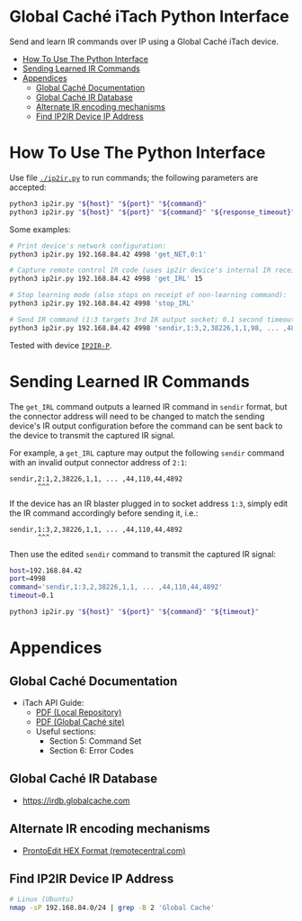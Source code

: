# Global Caché iTach Python Interface

Send and learn IR commands over IP using a Global Caché iTach device. 

* [How To Use The Python Interface](#how-to-use-the-python-interface)
* [Sending Learned IR Commands](#sending-learned-ir-commands)
* [Appendices](#appendices)
  * [Global Caché Documentation](#global-caché-documentation)
  * [Global Caché IR Database](#global-caché-ir-database)
  * [Alternate IR encoding mechanisms](#alternate-ir-encoding-mechanisms)
  * [Find IP2IR Device IP Address](#find-ip2ir-device-ip-address)

# How To Use The Python Interface

Use file [`./ip2ir.py`](ip2ir.py) to run commands; the following parameters
are accepted:

```bash
python3 ip2ir.py "${host}" "${port}" "${command}"
python3 ip2ir.py "${host}" "${port}" "${command}" "${response_timeout}"
```

Some examples:

```bash
# Print device's network configuration:
python3 ip2ir.py 192.168.84.42 4998 'get_NET,0:1'

# Capture remote control IR code (uses ip2ir device's internal IR receiver):
python3 ip2ir.py 192.168.84.42 4998 'get_IRL' 15

# Stop learning mode (also stops on receipt of non-learning command):
python3 ip2ir.py 192.168.84.42 4998 'stop_IRL'

# Send IR command (1:3 targets 3rd IR output socket; 0.1 second timeout):
python3 ip2ir.py 192.168.84.42 4998 'sendir,1:3,2,38226,1,1,98, ... ,4892' 0.1
```

Tested with device [`IP2IR-P`](https://www.globalcache.com/products/itach/ip2ir-pspecs/).

# Sending Learned IR Commands

The `get_IRL` command outputs a learned IR command in `sendir` format, but the
connector address will need to be changed to match the sending device's IR
output configuration before the command can be sent back to the device to
transmit the captured IR signal.

For example, a `get_IRL` capture may output the following `sendir` command
with an invalid output connector address of `2:1`:

```
sendir,2:1,2,38226,1,1, ... ,44,110,44,4892
       ^^^
```

If the device has an IR blaster plugged in to socket address `1:3`, simply
edit the IR command accordingly before sending it, i.e.:

```
sendir,1:3,2,38226,1,1, ... ,44,110,44,4892
       ^^^
```

Then use the edited `sendir` command to transmit the captured IR signal:

```bash
host=192.168.84.42
port=4998
command='sendir,1:3,2,38226,1,1, ... ,44,110,44,4892'
timeout=0.1

python3 ip2ir.py "${host}" "${port}" "${command}" "${timeout}"
```

# Appendices

## Global Caché Documentation

* iTach API Guide:
  * [PDF (Local Repository)](API-iTach.pdf)
  * [PDF (Global Caché site)](https://www.globalcache.com/files/docs/API-iTach.pdf)
  * Useful sections:
    * Section 5: Command Set
    * Section 6: Error Codes

## Global Caché IR Database

* https://irdb.globalcache.com

## Alternate IR encoding mechanisms

* [ProntoEdit HEX Format (remotecentral.com)](http://www.remotecentral.com/features/irdisp2.htm)

## Find IP2IR Device IP Address

```bash
# Linux (Ubuntu)
nmap -sP 192.168.84.0/24 | grep -B 2 'Global Cache'
```
